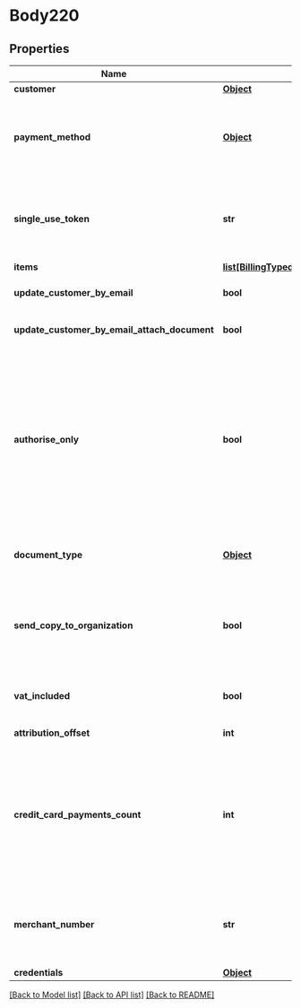 # Body220

## Properties
Name | Type | Description | Notes
------------ | ------------- | ------------- | -------------
**customer** | [**Object**](Object.md) | Customer | 
**payment_method** | [**Object**](Object.md) | Payment method details&lt;div&gt;&lt;i&gt;Leave this empty to use the customer payment method, or when using the SingleUseToken&lt;/i&gt;&lt;/div&gt; | [optional] 
**single_use_token** | **str** | Single use token, for all payment details (CardNumber, Expiration, CVV, CitizenID).&lt;div&gt;&lt;i&gt;Used primarily by the Payments JavaScript API.&lt;/i&gt;&lt;/div&gt; | [optional] 
**items** | [**list[BillingTypedChargeRecurringItem]**](BillingTypedChargeRecurringItem.md) | Items | 
**update_customer_by_email** | **bool** | Update customer by email&lt;div&gt;&lt;i&gt;Defaults to False&lt;/i&gt;&lt;/div&gt; | [optional] 
**update_customer_by_email_attach_document** | **bool** | Attach invoice/receipt to email&lt;div&gt;&lt;i&gt;Defaults to False&lt;/i&gt;&lt;/div&gt; | [optional] 
**authorise_only** | **bool** | Should the transaction be committed, or authorized only.&lt;div&gt;&lt;i&gt;Leave empty for \&quot;False\&quot; (Auto-Commit).  This field could be used for testing the Charge action easily.  Please note, when using AuthoriseOnly, documents will be created as \&quot;Draft\&quot;, and recurring items will be created as cancelled.&lt;/i&gt;&lt;/div&gt; | [optional] 
**document_type** | [**Object**](Object.md) | Created document type&lt;div&gt;&lt;i&gt;Leave empty for default&lt;/i&gt;&lt;/div&gt; | [optional] 
**send_copy_to_organization** | **bool** | Send email to the organization as well.  Defaults to the accounting application settings.&lt;div&gt;&lt;i&gt;Relevant when using UpdateCustomerByEmail.&lt;/i&gt;&lt;/div&gt; | [optional] 
**vat_included** | **bool** | Is VAT included in the prices?&lt;div&gt;&lt;i&gt;Leave empty for false.  Relevant for items only.&lt;/i&gt;&lt;/div&gt; | [optional] 
**attribution_offset** | **int** | Attribution offset in months | [optional] 
**credit_card_payments_count** | **int** | Credit card payments count.  Please note this is not the recurrence (how many months the transaction should last), this parameter shouldn&#x27;t be used on most use cases.&lt;div&gt;&lt;i&gt;Leave this empty to disable payments and use standard direct debit.&lt;/i&gt;&lt;/div&gt; | [optional] 
**merchant_number** | **str** | Shva merchant number (Terminal number).&lt;div&gt;&lt;i&gt;This parameter should only be used when multiple merchants are defined in the company.&lt;/i&gt;&lt;/div&gt; | [optional] 
**credentials** | [**Object**](Object.md) | Company API credentials | 

[[Back to Model list]](../README.md#documentation-for-models) [[Back to API list]](../README.md#documentation-for-api-endpoints) [[Back to README]](../README.md)

